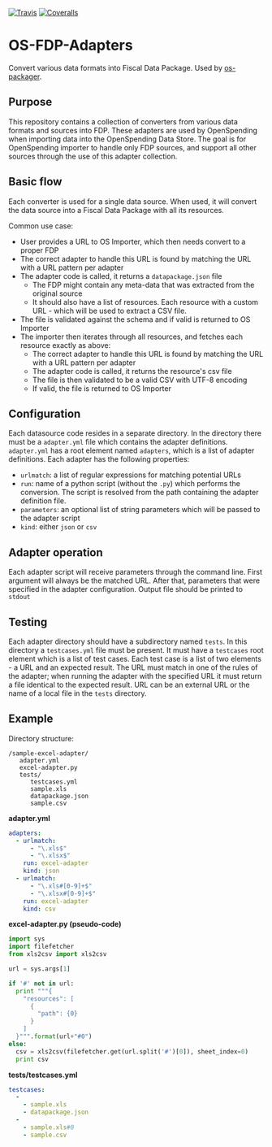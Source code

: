 [![Travis](https://img.shields.io/travis/openspending/os-fdp-adapters.svg)](https://travis-ci.org/openspending/os-fdp-adapters)
[![Coveralls](http://img.shields.io/coveralls/openspending/os-fdp-adapters/master.svg)](https://coveralls.io/r/openspending/os-fdp-adapters)

# OS-FDP-Adapters
Convert various data formats into Fiscal Data Package. Used by [os-packager](https://github.com/openspending/os-packager).

## Purpose

This repository contains a collection of converters from various data formats and sources into FDP.
These adapters are used by OpenSpending when importing data into the OpenSpending Data Store. The goal is for OpenSpending importer to handle only FDP sources, and support all other sources through the use of this adapter collection.

## Basic flow

Each converter is used for a single data source. When used, it will convert the data source into a Fiscal Data Package with all its resources.

Common use case:
 - User provides a URL to OS Importer, which then needs convert to a proper FDP
 - The correct adapter to handle this URL is found by matching the URL with a URL pattern per adapter
 - The adapter code is called, it returns a `datapackage.json` file
   - The FDP might contain any meta-data that was extracted from the original source
   - It should also have a list of resources. Each resource with a custom URL - which will be used to extract a CSV file.
 - The file is validated against the schema and if valid is returned to OS Importer
 - The importer then iterates through all resources, and fetches each resource exactly as above:
   - The correct adapter to handle this URL is found by matching the URL with a URL pattern per adapter
   - The adapter code is called, it returns the resource's csv file
   - The file is then validated to be a valid CSV with UTF-8 encoding
   - If valid, the file is returned to OS Importer

## Configuration

Each datasource code resides in a separate directory.
In the directory there must be a `adapter.yml` file which contains the adapter definitions.
`adapter.yml` has a root element named `adapters`, which is a list of adapter definitions. Each adapter has the following properties:
  - `urlmatch`: a list of regular expressions for matching potential URLs
  - `run`: name of a python script (without the `.py`) which performs the conversion. The script is resolved from the path containing the adapter definition file.
  - `parameters`: an optional list of string parameters which will be passed to the adapter script
  - `kind`: either `json` or `csv`

## Adapter operation

Each adapter script will receive parameters through the command line.
First argument will always be the matched URL. After that, parameters that were specified in the adapter configuration.
Output file should be printed to `stdout`

## Testing

Each adapter directory should have a subdirectory named `tests`. In this directory a `testcases.yml` file must be present. It must have a `testcases` root element which is a list of test cases.
Each test case is a list of two elements - a URL and an expected result. The URL must match in one of the rules of the adapter; when running the adapter with the specified URL it must return a file identical to the expected result.
URL can be an external URL or the name of a local file in the `tests` directory.

## Example

Directory structure:
```
/sample-excel-adapter/
   adapter.yml
   excel-adapter.py
   tests/
      testcases.yml
      sample.xls
      datapackage.json
      sample.csv
```

**adapter.yml**
```yml
adapters:
  - urlmatch:
      - "\.xls$"
      - "\.xlsx$"
    run: excel-adapter
    kind: json
  - urlmatch:
      - "\.xls#[0-9]+$"
      - "\.xlsx#[0-9]+$"
    run: excel-adapter
    kind: csv
```

**excel-adapter.py (pseudo-code)**
```py
import sys
import filefetcher
from xls2csv import xls2csv

url = sys.args[1]

if '#' not in url:
  print """{
    "resources": [
      {
        "path": {0}
      }
    ]
  }""".format(url+"#0")
else:
  csv = xls2csv(filefetcher.get(url.split('#')[0]), sheet_index=0)
  print csv
```

**tests/testcases.yml**
```yml
testcases:
  -
    - sample.xls
    - datapackage.json
  -
    - sample.xls#0
    - sample.csv
```
